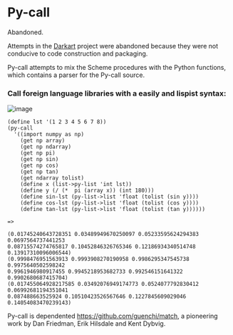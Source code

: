 # Py-call
Abandoned.

Attempts in the [Darkart](https://github.com/guenchi/Darkart) project were abandoned because they were not conducive to code construction and packaging.

Py-call attempts to mix the Scheme procedures with the Python functions, which contains a parser for the Py-call source.

### Call foreign language libraries with a easily and lispist syntax: ###

![image](https://github.com/guenchi/Py-call/blob/master/py-call.png)

```
(define lst '(1 2 3 4 5 6 7 8))
(py-call 
  '((import numpy as np)
    (get np array)
    (get np ndarray)
    (get np pi)
    (get np sin)
    (get np cos)
    (get np tan)
    (get ndarray tolist)
    (define x (list->py-list 'int lst))
    (define y (/ (*  pi (array x)) (int 180)))
    (define sin-lst (py-list->list 'float (tolist (sin y))))
    (define cos-lst (py-list->list 'float (tolist (cos y))))
    (define tan-lst (py-list->list 'float (tolist (tan y))))))

=> 

(0.01745240643728351 0.03489949670250097 0.05233595624294383 0.0697564737441253 
0.08715574274765817 0.10452846326765346 0.12186934340514748 0.13917310096006544)
(0.9998476951563913 0.9993908270190958 0.9986295347545738 0.9975640502598242 
0.9961946980917455 0.9945218953682733 0.992546151641322 0.9902680687415704)
(0.017455064928217585 0.03492076949174773 0.0524077792830412 0.06992681194351041 
0.087488663525924 0.10510423526567646 0.1227845609029046 0.14054083470239143) 
```


Py-call is dependented https://github.com/guenchi/match, a pioneering work by Dan Friedman, Erik Hilsdale and Kent Dybvig.
